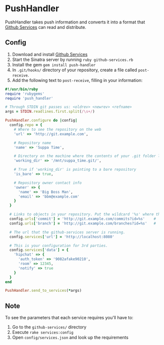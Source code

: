 PushHandler
===========

PushHandler takes push information and converts it into a format that [Github Services](https://github.com/github/github-services) can read and distribute.

Config
------
1. Download and install [Github Services](https://github.com/github/github-services)
2. Start the Sinatra server by running `ruby github-services.rb`
3. Install the gem `gem install push-handler`
4. In `.git/hooks/` directory of your repository, create a file called `post-receive`.
5. Add the following text to `post-receive`, filling in your information:

```ruby
#!/usr/bin/ruby
require 'rubygems'
require 'push_handler'

# Through STDIN git passes us: <oldrev> <newrev> <refname>
args = STDIN.readlines.first.split(/\s+/)

PushHandler.configure do |config|
  config.repo = {
    # Where to see the repository on the web
    'url' => 'http://git.example.com',

    # Repository name
    'name' => 'Suppa Time',

    # Directory on the machine where the contents of your .git folder lives
    'working_dir' => '/mnt/suppa_time.git/',

    # True if 'working_dir' is pointing to a bare repository
    'is_bare' => true,

    # Repository owner contact info
    'owner' => {
      'name' => 'Big Boss Man',
      'email' => 'bbm@example.com'
    }
  }

  # Links to objects in your repository. Put the wildcard '%s' where the reference should go.
  config.urls['commit'] = 'http://git.example.com/commits?id=%s'    # '%s' will be replaced with the commit sha
  config.urls['branch'] = 'http://git.example.com/branches?id=%s'   # '%s' will be the branch name

  # The url that the github-services server is running.
  config.services['url'] = 'http://localhost:8080'

  # This is your configuration for 3rd parties.
  config.services['data'] = {
    'hipchat' => {
      'auth_token' => '9082afake90210',
      'room' => 12345,
      'notify' => true
    }
  }
end

PushHandler.send_to_services(*args)
```

Note
----

To see the parameters that each service requires you'll have to:

1. Go to the `github-services/` directory
2. Execute `rake services:config`
3. Open `config/services.json` and look up the requirements